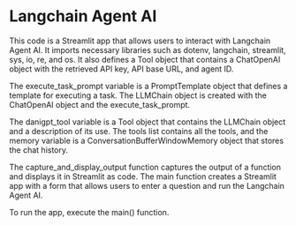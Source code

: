 # Langchain Agent AI
This code is a Streamlit app that allows users to interact with Langchain Agent AI. It imports necessary libraries such as dotenv, langchain, streamlit, sys, io, re, and os. It also defines a Tool object that contains a ChatOpenAI object with the retrieved API key, API base URL, and agent ID.

The execute_task_prompt variable is a PromptTemplate object that defines a template for executing a task. The LLMChain object is created with the ChatOpenAI object and the execute_task_prompt.

The danigpt_tool variable is a Tool object that contains the LLMChain object and a description of its use. The tools list contains all the tools, and the memory variable is a ConversationBufferWindowMemory object that stores the chat history.

The capture_and_display_output function captures the output of a function and displays it in Streamlit as code. The main function creates a Streamlit app with a form that allows users to enter a question and run the Langchain Agent AI.

To run the app, execute the main() function.